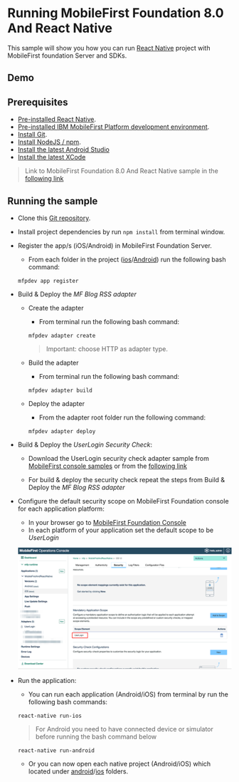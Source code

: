 # Running MobileFirst Foundation 8.0 And React Native

This sample will show you how you can run [React Native](https://facebook.github.io/react-native/) project with MobileFirst foundation Server and SDKs.

## Demo

## Prerequisites
* [Pre-installed React Native](https://facebook.github.io/react-native/docs/getting-started.html).
* [Pre-installed IBM MobileFirst Platform development environment](https://mobilefirstplatform.ibmcloud.com/tutorials/en/foundation/8.0/setting-up-your-development-environment/).
* [Install Git](https://git-scm.com/book/en/v2/Getting-Started-Installing-Git).
* [Install NodeJS / npm](https://docs.npmjs.com/getting-started/installing-node).
* [Install the latest Android Studio](https://developer.android.com/studio/install.html)
* [Install the latest XCode](https://developer.apple.com/download/)

> Link to MobileFirst Foundation 8.0 And React Native sample in the [following link](https://github.com/mfpdev/mf-foundation-and-react-native)  

## Running the sample

- Clone this [Git repository](https://github.com/mfpdev/mf-foundation-and-react-native).

- Install project dependencies by run `npm install` from terminal window.

- Register the app/s (iOS/Android) in MobileFirst Foundation Server.

  - From each folder in the project ([ios](./ios)/[Android](./android)) run the following bash command:
  ```
  mfpdev app register
  ```
- Build & Deploy the *MF Blog RSS adapter*
  - Create the adapter
    - From terminal run the following bash command:
    ```
    mfpdev adapter create
    ```
    > Important: choose HTTP as adapter type.

  - Build the adapter
    - From terminal run the following bash command:
    ```
    mfpdev adapter build
    ```

  - Deploy the adapter
    - From the adapter root folder run the following command:
    ```
    mfpdev adapter deploy
    ```

- Build & Deploy the *UserLogin Security Check*:
  - Download the UserLogin security check adapter sample from [MobileFirst console samples](http://localhost:9080/mfpconsole/index.html#/downloads#samples) or from the [following link](https://hub.jazz.net/git/imflocalsdk/console-samples/contents/master/UserLogin.zip)

  - For build & deploy the security check repeat the steps from Build & Deploy the *MF Blog RSS adapter*

- Configure the default security scope on MobileFirst Foundation console for each application platform:
  - In your browser go to [MobileFirst Foundation Console](http://localhost:9080/mfpconsole)
  - In each platform of your application set the default scope to be *UserLogin*


  ![dfault-scope](./images/default-scope.png)

- Run the application:
  - You can run each application (Android/iOS) from terminal by run the following bash commands:
  ```
  react-native run-ios
  ```

  > For Android you need to have connected device or simulator before running the bash command below

  ```
  react-native run-android
  ```
  - Or you can now open each native project (Android/iOS) which located under [android](./android)/[ios](./ios) folders.
